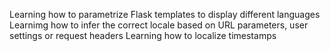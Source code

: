 Learning how to parametrize Flask templates to display different languages
Learnimg how to infer the correct locale based on URL parameters, user settings or request headers
Learning how to localize timestamps

